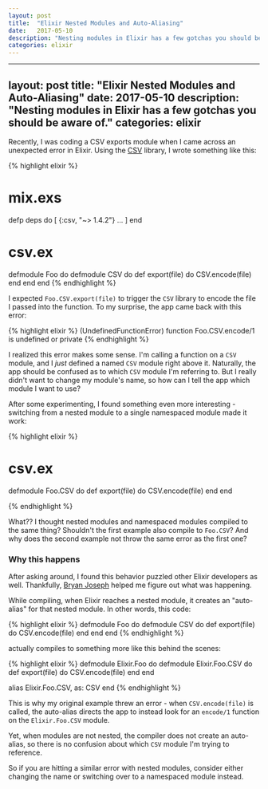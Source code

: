 ```yaml
---
layout: post
title:  "Elixir Nested Modules and Auto-Aliasing"
date:   2017-05-10
description: "Nesting modules in Elixir has a few gotchas you should be aware of."
categories: elixir
---
```


---
layout: post
title:  "Elixir Nested Modules and Auto-Aliasing"
date:   2017-05-10
description: "Nesting modules in Elixir has a few gotchas you should be aware of."
categories: elixir
---

Recently, I was coding a CSV exports module when I came across an unexpected error in Elixir. Using the [CSV](https://github.com/beatrichartz/csv) library, I wrote something like this:

{% highlight elixir %}

# mix.exs
defp deps do
  [
    {:csv, "~> 1.4.2"}
    ...
  ]
end

# csv.ex
defmodule Foo do
  defmodule CSV do
    def export(file) do
      CSV.encode(file)
    end
  end
end
{% endhighlight %}

I expected `Foo.CSV.export(file)` to trigger the `CSV` library to encode the file I passed into the function.  To my surprise, the app came back with this error:

{% highlight elixir %}
(UndefinedFunctionError) function Foo.CSV.encode/1 is undefined 
or private
{% endhighlight %}

I realized this error makes some sense. I'm calling a function on a `CSV` module, and I *just* defined a named `CSV` module right above it. Naturally, the app should be confused as to which `CSV` module I'm referring to. But I really didn't want to change my module's name, so how can I tell the app which module I want to use?

After some experimenting, I found something even more interesting - switching from a nested module to a single namespaced module made it work:

{% highlight elixir %}

# csv.ex
defmodule Foo.CSV do
  def export(file) do
    CSV.encode(file)
  end
end

{% endhighlight %}

What?? I thought nested modules and namespaced modules compiled to the same thing? Shouldn't the first example also compile to `Foo.CSV`? And why does the second example not throw the same error as the first one?

### Why this happens

After asking around, I found this behavior puzzled other Elixir developers as well. Thankfully, [Bryan Joseph](http://github.com/bryanjos) helped me figure out what was happening.

While compiling, when Elixir reaches a nested module, it creates an "auto-alias" for that nested module.  In other words, this code:

{% highlight elixir %}
defmodule Foo do
  defmodule CSV do
    def export(file) do
      CSV.encode(file)
    end
  end
end
{% endhighlight %}

actually compiles to something more like this behind the scenes:

{% highlight elixir %}
defmodule Elixir.Foo do
  defmodule Elixir.Foo.CSV do
    def export(file) do
      CSV.encode(file)
    end
  end
 
  alias Elixir.Foo.CSV, as: CSV
end
{% endhighlight %}

This is why my original example threw an error - when `CSV.encode(file)` is called, the auto-alias directs the app to instead look for an `encode/1` function on the `Elixir.Foo.CSV` module.

Yet, when modules are not nested, the compiler does not create an auto-alias, so there is no confusion about which `CSV` module I'm trying to reference.

So if you are hitting a similar error with nested modules, consider either changing the name or switching over to a namespaced module instead.